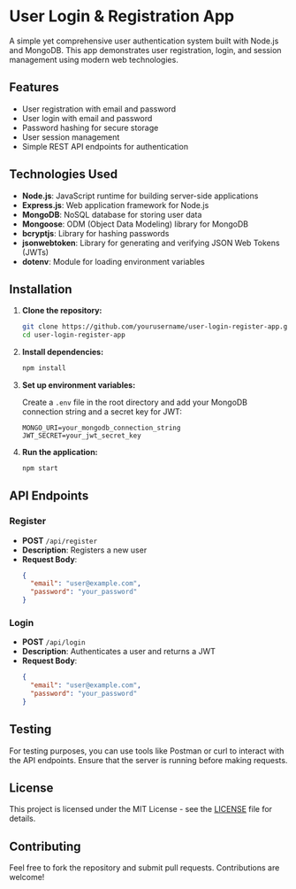 # User Login & Registration App

A simple yet comprehensive user authentication system built with Node.js and MongoDB. This app demonstrates user registration, login, and session management using modern web technologies.

## Features

- User registration with email and password
- User login with email and password
- Password hashing for secure storage
- User session management
- Simple REST API endpoints for authentication

## Technologies Used

- **Node.js**: JavaScript runtime for building server-side applications
- **Express.js**: Web application framework for Node.js
- **MongoDB**: NoSQL database for storing user data
- **Mongoose**: ODM (Object Data Modeling) library for MongoDB
- **bcryptjs**: Library for hashing passwords
- **jsonwebtoken**: Library for generating and verifying JSON Web Tokens (JWTs)
- **dotenv**: Module for loading environment variables

## Installation

1. **Clone the repository:**

    ```bash
    git clone https://github.com/yourusername/user-login-register-app.git
    cd user-login-register-app
    ```

2. **Install dependencies:**

    ```bash
    npm install
    ```

3. **Set up environment variables:**

    Create a `.env` file in the root directory and add your MongoDB connection string and a secret key for JWT:

    ```
    MONGO_URI=your_mongodb_connection_string
    JWT_SECRET=your_jwt_secret_key
    ```

4. **Run the application:**

    ```bash
    npm start
    ```

## API Endpoints

### Register

- **POST** `/api/register`
- **Description**: Registers a new user
- **Request Body**:
    ```json
    {
      "email": "user@example.com",
      "password": "your_password"
    }
    ```

### Login

- **POST** `/api/login`
- **Description**: Authenticates a user and returns a JWT
- **Request Body**:
    ```json
    {
      "email": "user@example.com",
      "password": "your_password"
    }
    ```

## Testing

For testing purposes, you can use tools like Postman or curl to interact with the API endpoints. Ensure that the server is running before making requests.

## License

This project is licensed under the MIT License - see the [LICENSE](LICENSE) file for details.

## Contributing

Feel free to fork the repository and submit pull requests. Contributions are welcome!

